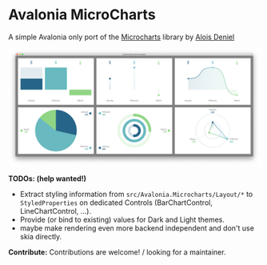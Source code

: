 # Avalonia MicroCharts

A simple Avalonia only port of the [Microcharts](https://github.com/dotnet-ad/Microcharts) library by [Alois Deniel](http://aloisdeniel.github.io/)

![](github/img/charts.png)

**TODOs: (help wanted!)**
- Extract styling information from `src/Avalonia.Microcharts/Layout/*` to `StyledProperties` on dedicated Controls (BarChartControl, LineChartControl, ...).
- Provide (or bind to existing) values for Dark and Light themes.
- maybe make rendering even more backend independent and don't use skia directly.


**Contribute:**
Contributions are welcome! / looking for a maintainer.
